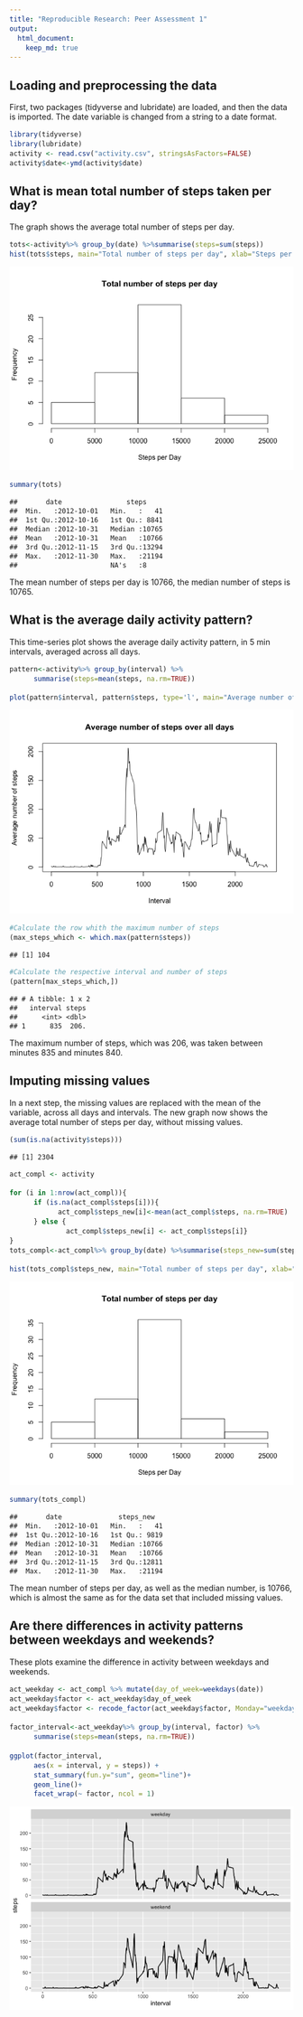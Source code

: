 ```yaml
---
title: "Reproducible Research: Peer Assessment 1"
output: 
  html_document:
    keep_md: true
---
```

## Loading and preprocessing the data
First, two packages (tidyverse and lubridate) are loaded, 
and then the data is imported. The date variable is changed from a string to a date format. 


```r
library(tidyverse)
library(lubridate)
activity <- read.csv("activity.csv", stringsAsFactors=FALSE)
activity$date<-ymd(activity$date)
```

## What is mean total number of steps taken per day?
The graph shows the average total number of steps per day. 


```r
tots<-activity%>% group_by(date) %>%summarise(steps=sum(steps))
hist(tots$steps, main="Total number of steps per day", xlab="Steps per Day")
```

![](PA1_template_files/figure-html/unnamed-chunk-1-1.png)<!-- -->

```r
summary(tots)
```

```
##       date                steps      
##  Min.   :2012-10-01   Min.   :   41  
##  1st Qu.:2012-10-16   1st Qu.: 8841  
##  Median :2012-10-31   Median :10765  
##  Mean   :2012-10-31   Mean   :10766  
##  3rd Qu.:2012-11-15   3rd Qu.:13294  
##  Max.   :2012-11-30   Max.   :21194  
##                       NA's   :8
```
The mean number of steps per day is 10766, the median number of steps is 10765. 

## What is the average daily activity pattern?
This time-series plot shows the average daily activity pattern, in 5 min 
intervals, averaged across all days.  


```r
pattern<-activity%>% group_by(interval) %>%
      summarise(steps=mean(steps, na.rm=TRUE))

plot(pattern$interval, pattern$steps, type='l', main="Average number of steps over all days", xlab="Interval", ylab="Average number of steps")
```

![](PA1_template_files/figure-html/unnamed-chunk-2-1.png)<!-- -->

```r
#Calculate the row whith the maximum number of steps
(max_steps_which <- which.max(pattern$steps))
```

```
## [1] 104
```

```r
#Calculate the respective interval and number of steps
(pattern[max_steps_which,])
```

```
## # A tibble: 1 x 2
##   interval steps
##      <int> <dbl>
## 1      835  206.
```
The maximum number of steps, which was 206, was taken between minutes 835 and minutes 840. 

## Imputing missing values
In a next step, the missing values are replaced with the mean of the variable, 
across all days and intervals. The new graph now shows the average total number 
of steps per day, without missing values. 
 

```r
(sum(is.na(activity$steps)))
```

```
## [1] 2304
```

```r
act_compl <- activity

for (i in 1:nrow(act_compl)){
      if (is.na(act_compl$steps[i])){
            act_compl$steps_new[i]<-mean(act_compl$steps, na.rm=TRUE)
      } else {
              act_compl$steps_new[i] <- act_compl$steps[i]}
}
tots_compl<-act_compl%>% group_by(date) %>%summarise(steps_new=sum(steps_new))

hist(tots_compl$steps_new, main="Total number of steps per day", xlab="Steps per Day")
```

![](PA1_template_files/figure-html/unnamed-chunk-3-1.png)<!-- -->

```r
summary(tots_compl)
```

```
##       date              steps_new    
##  Min.   :2012-10-01   Min.   :   41  
##  1st Qu.:2012-10-16   1st Qu.: 9819  
##  Median :2012-10-31   Median :10766  
##  Mean   :2012-10-31   Mean   :10766  
##  3rd Qu.:2012-11-15   3rd Qu.:12811  
##  Max.   :2012-11-30   Max.   :21194
```
The mean number of steps per day, as well as the median number, is 10766, 
which is almost the same as for the data set that included missing values. 


## Are there differences in activity patterns between weekdays and weekends?
These plots examine the difference in activity between weekdays and weekends. 

```r
act_weekday <- act_compl %>% mutate(day_of_week=weekdays(date))
act_weekday$factor <- act_weekday$day_of_week
act_weekday$factor <- recode_factor(act_weekday$factor, Monday="weekday", Tuesday="weekday", Wednesday="weekday", Thursday="weekday", Friday="weekday", Saturday="weekend", Sunday="weekend")

factor_interval<-act_weekday%>% group_by(interval, factor) %>%
      summarise(steps=mean(steps, na.rm=TRUE))

ggplot(factor_interval,
      aes(x = interval, y = steps)) +
      stat_summary(fun.y="sum", geom="line")+
      geom_line()+
      facet_wrap(~ factor, ncol = 1)
```

![](PA1_template_files/figure-html/unnamed-chunk-4-1.png)<!-- -->


